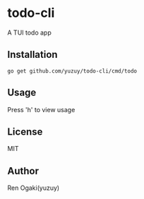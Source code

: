 # todo-cli

A TUI todo app

## Installation

```
go get github.com/yuzuy/todo-cli/cmd/todo
```

## Usage

Press 'h' to view usage

## License

MIT

## Author

Ren Ogaki(yuzuy)
